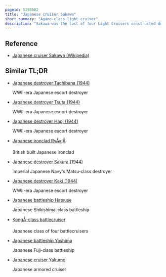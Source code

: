 ```yaml
---
pageid: 5298582
title: "Japanese cruiser Sakawa"
short_summary: "Agano-class light cruiser"
description: "Sakawa was the last of four Light Cruisers constructed during World War Ii for the Agano Class. The Ijn's Operations were crippled when the Ship was completed in late 1944 and she never left Japan's Waters. After the War Sakawa was used to ferry japanese Troops Home until she was selected to be expended during Operation Crossroads in early 1946 for nuclear Weapon Tests. The Ship was used during the first Bomb Test on 1 July and the following Day sank."
---
```


## Reference

- [Japanese cruiser Sakawa (Wikipedia)](https://en.wikipedia.org/?curid=5298582)

## Similar TL;DR

- [Japanese destroyer Tachibana (1944)](/tldr/en/japanese-destroyer-tachibana-1944)

  WWII-era Japanese escort destroyer

- [Japanese destroyer Tsuta (1944)](/tldr/en/japanese-destroyer-tsuta-1944)

  WWII-era Japanese escort destroyer

- [Japanese destroyer Hagi (1944)](/tldr/en/japanese-destroyer-hagi-1944)

  WWII-era Japanese escort destroyer

- [Japanese ironclad RyÅ«jÅ](/tldr/en/japanese-ironclad-ryujo)

  British built Japanese ironclad

- [Japanese destroyer Sakura (1944)](/tldr/en/japanese-destroyer-sakura-1944)

  Imperial Japanese Navy's Matsu-class destroyer

- [Japanese destroyer Kaki (1944)](/tldr/en/japanese-destroyer-kaki-1944)

  WWII-era Japanese escort destroyer

- [Japanese battleship Hatsuse](/tldr/en/japanese-battleship-hatsuse)

  Japanese Shikishima-class battleship

- [KongÅ-class battlecruiser](/tldr/en/kongo-class-battlecruiser)

  Japanese class of four battlecruisers

- [Japanese battleship Yashima](/tldr/en/japanese-battleship-yashima)

  Japanese Fuji-class battleship

- [Japanese cruiser Yakumo](/tldr/en/japanese-cruiser-yakumo)

  Japanese armored cruiser
